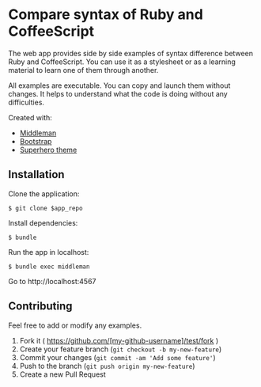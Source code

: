 # Compare syntax of Ruby and CoffeeScript

The web app provides side by side examples of syntax difference between Ruby and CoffeeScript. You can use it as a stylesheet or as a learning material to learn one of them through another.

All examples are executable. You can copy and launch them without changes. It helps to understand what the code is doing without any difficulties.

Created with:
* [Middleman](https://middlemanapp.com)
* [Bootstrap](http://getbootstrap.com)
* [Superhero theme](https://bootswatch.com/superhero)

## Installation

Clone the application:

    $ git clone $app_repo

Install dependencies:

    $ bundle

Run the app in localhost:

    $ bundle exec middleman

Go to http://localhost:4567

## Contributing

Feel free to add or modify any examples.

1. Fork it ( https://github.com/[my-github-username]/test/fork )
2. Create your feature branch (`git checkout -b my-new-feature`)
3. Commit your changes (`git commit -am 'Add some feature'`)
4. Push to the branch (`git push origin my-new-feature`)
5. Create a new Pull Request
